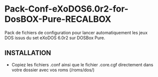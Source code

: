 # Pack-Conf-eXoDOS6.0r2-for-DosBOX-Pure-RECALBOX
Pack de fichiers de configuration pour lancer automatiquement les jeux DOS issus du set eXoDOS 6.0r2 sur DOSBox Pure.

## INSTALLATION ##
- Copiez les fichiers .conf ainsi que le fichier .core.cgf directement dans votre dossier avec vos roms (/roms/dos/)

